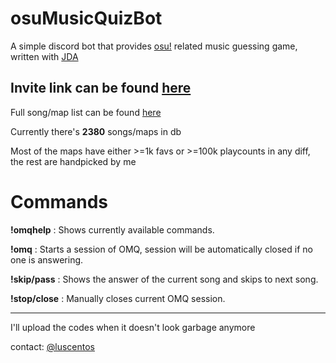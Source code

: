 # osuMusicQuizBot
A simple discord bot that provides [osu!](https://osu.ppy.sh/home) related music guessing game, written with [JDA](https://github.com/DV8FromTheWorld/JDA)

## Invite link can be found [here][inviteLink]

[inviteLink]: https://discord.com/api/oauth2/authorize?client_id=1001554643874222230&permissions=108544&scope=bot
Full song/map list can be found [here](https://paste.ee/p/rwGAT)

Currently there's **2380** songs/maps in db

Most of the maps have either >=1k favs or >=100k playcounts in any diff, the rest are handpicked by me



# Commands
**!omqhelp** : Shows currently available commands.

**!omq** : Starts a session of OMQ, session will be automatically closed if no one is answering.

**!skip/pass** : Shows the answer of the current song and skips to next song.

**!stop/close** : Manually closes current OMQ session.



- - -

I'll upload the codes when it doesn't look garbage anymore

contact: [@luscentos](https://twitter.com/luscentos)
